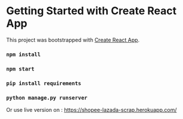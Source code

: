 # Getting Started with Create React App

This project was bootstrapped with [Create React App](https://github.com/facebook/create-react-app).

### `npm install`
### `npm start`
### `pip install requirements`
### `python manage.py runserver`

Or use live version on : https://shopee-lazada-scrap.herokuapp.com/


